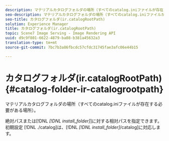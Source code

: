 ```yaml
---
description: マテリアルカタログフォルダの場所（すべてのcatalog.iniファイルが存在する必要がある場所）。
seo-description: マテリアルカタログフォルダの場所（すべてのcatalog.iniファイルが存在する必要がある場所）。
seo-title: カタログフォルダ(ir.catalogRootPath)
solution: Experience Manager
title: カタログフォルダ(ir.catalogRootPath)
topic: Scene7 Image Serving - Image Rendering API
uuid: d9c9f801-6622-4879-ba08-b381a45632a3
translation-type: tm+mt
source-git-commit: 7bc7b3a86fbcdc57cfdc31745fae3afc06e44b15

---
```



# カタログフォルダ(ir.catalogRootPath){#catalog-folder-ir-catalogrootpath}

マテリアルカタログフォルダの場所（すべてのcatalog.iniファイルが存在する必要がある場所）。

絶対パスまたは[!DNL *[!DNL install_folder]*]に対する相対パスを指定できます。 初期設定 [!DNL ./catalog]は、[!DNL *[!DNL install_folder]*/catalog]に対応します。

